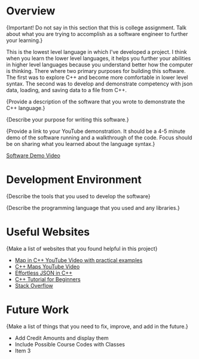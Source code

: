 # Overview

{Important! Do not say in this section that this is college assignment. Talk about what you are trying to accomplish as a software engineer to further your learning.}

This is the lowest level language in which I've developed a project. I think when you learn the lower level languages, it helps you further your abilities in higher level languages because you understand better how the computer is thinking. There where two primary purposes for building this software. The first was to explore C++ and become more comfortable in lower level syntax. The second was to develop and demonstrate competency with json data, loading, and saving data to a file from C++.

{Provide a description of the software that you wrote to demonstrate the C++ language.}

{Describe your purpose for writing this software.}

{Provide a link to your YouTube demonstration. It should be a 4-5 minute demo of the software running and a walkthrough of the code. Focus should be on sharing what you learned about the language syntax.}

[Software Demo Video](http://youtube.link.goes.here)

# Development Environment

{Describe the tools that you used to develop the software}

{Describe the programming language that you used and any libraries.}

# Useful Websites

{Make a list of websites that you found helpful in this project}

- [Map in C++ YouTube Video with practical examples](https://youtu.be/aEgG4pidcKU?si=wtvlhpkCzXGHlF-R)
- [C++ Maps YouTube Video](https://youtu.be/agDPYyTsAH4?si=dPv9xq-U_O8_ngPb)
- [Effortless JSON in C++](https://youtu.be/3XubaLCDYOM?si=4XPouL7lFrsbplg7)
- [C++ Tutorial for Beginners](https://youtu.be/S3nx34WFXjI?si=Igv3Rb2NZrfbuM0K)
- [Stack Overflow](https://stackoverflow.com/questions/454762/vector-or-map-which-one-to-use)

# Future Work

{Make a list of things that you need to fix, improve, and add in the future.}

- Add Credit Amounts and display them
- Include Possible Course Codes with Classes
- Item 3